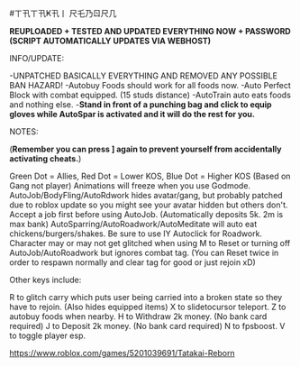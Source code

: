 #ㄒ卂ㄒ卂Ҝ卂丨 尺乇乃ㄖ尺几

**REUPLOADED + TESTED AND UPDATED EVERYTHING NOW + PASSWORD (SCRIPT AUTOMATICALLY UPDATES VIA WEBHOST)**

INFO/UPDATE:

-UNPATCHED BASICALLY EVERYTHING AND REMOVED ANY POSSIBLE BAN HAZARD!
-Autobuy Foods should work for all foods now.
-Auto Perfect Block with combat equipped. (15 studs distance)
-AutoTrain auto eats foods and nothing else.
-**Stand in front of a punching bag and click to equip gloves while AutoSpar is activated and it will do the rest for you.**

NOTES:

(**Remember you can press ] again to prevent yourself from accidentally activating cheats.**)

Green Dot = Allies, Red Dot = Lower KOS, Blue Dot = Higher KOS (Based on Gang not player)
Animations will freeze when you use Godmode.
AutoJob/BodyFling/AutoRdwork hides avatar/gang, but probably patched due to roblox update so you might see your avatar hidden but others don't.
Accept a job first before using AutoJob. (Automatically deposits 5k. 2m is max bank)
AutoSparring/AutoRoadwork/AutoMeditate will auto eat chickens/burgers/shakes. 
Be sure to use IY Autoclick for Roadwork.
Character may or may not get glitched when using M to Reset or turning off AutoJob/AutoRoadwork but ignores combat tag. (You can Reset twice in order to respawn normally and clear tag for good or just rejoin xD)

Other keys include: 

R to glitch carry which puts user being carried into a broken state so they have to rejoin. (Also hides equipped items)
X to slidetocursor teleport. 
Z to autobuy foods when nearby. 
H to Withdraw 2k money.  (No bank card required)
J to Deposit 2k money.  (No bank card required)
N to fpsboost.
V to toggle player esp.

https://www.roblox.com/games/5201039691/Tatakai-Reborn

